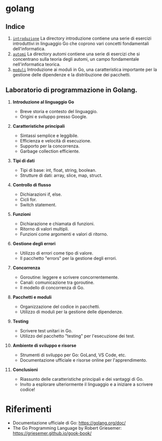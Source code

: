# golang

## Indice

1. [`introduzione`](./introduzione/) La directory introduzione contiene una
serie di esercizi introduttivi in linguaggio Go che coprono vari concetti
fondamentali dell'informatica.
2. [`automi`](./automi/) La directory automi contiene una serie di esercizi
che si concentrano sulla teoria degli automi, un campo fondamentale
nell'informatica teorica.
3. [`moduli`](./moduli/) Introduzione ai moduli in Go, una caratteristica
importante per la gestione delle dipendenze e la distribuzione dei pacchetti.

## Laboratorio di programmazione in Golang.

1. **Introduzione al linguaggio Go**
   - Breve storia e contesto del linguaggio.
   - Origini e sviluppo presso Google.
   
2. **Caratteristiche principali**
   - Sintassi semplice e leggibile.
   - Efficienza e velocità di esecuzione.
   - Supporto per la concorrenza.
   - Garbage collection efficiente.
   
3. **Tipi di dati**
   - Tipi di base: int, float, string, boolean.
   - Strutture di dati: array, slice, map, struct.
   
4. **Controllo di flusso**
   - Dichiarazioni if, else.
   - Cicli for.
   - Switch statement.
   
5. **Funzioni**
   - Dichiarazione e chiamata di funzioni.
   - Ritorno di valori multipli.
   - Funzioni come argomenti e valori di ritorno.
   
6. **Gestione degli errori**
   - Utilizzo di errori come tipo di valore.
   - Il pacchetto "errors" per la gestione degli errori.
   
7. **Concorrenza**
   - Goroutine: leggere e scrivere concorrentemente.
   - Canali: comunicazione tra goroutine.
   - Il modello di concorrenza di Go.
   
8. **Pacchetti e moduli**
   - Organizzazione del codice in pacchetti.
   - Utilizzo di moduli per la gestione delle dipendenze.
   
9. **Testing**
   - Scrivere test unitari in Go.
   - Utilizzo del pacchetto "testing" per l'esecuzione dei test.
   
10. **Ambiente di sviluppo e risorse**
    - Strumenti di sviluppo per Go: GoLand, VS Code, etc.
    - Documentazione ufficiale e risorse online per l'apprendimento.

11. **Conclusioni**
    - Riassunto delle caratteristiche principali e dei vantaggi di Go.
    - Invito a esplorare ulteriormente il linguaggio e a iniziare a scrivere codice!

   

# Riferimenti

* Documentazione ufficiale di Go: <https://golang.org/doc/>
* The Go Programming Language by Robert Griesemer: <https://griesemer.github.io/gook-book/>
